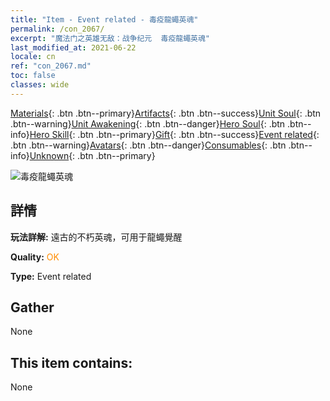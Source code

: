 ```yaml
---
title: "Item - Event related - 毒疫龍蠅英魂"
permalink: /con_2067/
excerpt: "魔法门之英雄无敌：战争纪元  毒疫龍蠅英魂"
last_modified_at: 2021-06-22
locale: cn
ref: "con_2067.md"
toc: false
classes: wide
---
```

 [Materials](/ItemsCN/){: .btn .btn--primary}[Artifacts](/ItemsCN/Artifacts/){: .btn .btn--success}[Unit Soul](/ItemsCN/UnitSoul/){: .btn .btn--warning}[Unit Awakening](/ItemsCN/UnitAwakening/){: .btn .btn--danger}[Hero Soul](/ItemsCN/HeroSoul/){: .btn .btn--info}[Hero Skill](/ItemsCN/HeroSkill/){: .btn .btn--primary}[Gift](/ItemsCN/Gift/){: .btn .btn--success}[Event related](/ItemsCN/Events/){: .btn .btn--warning}[Avatars](/ItemsCN/Avatars/){: .btn .btn--danger}[Consumables](/ItemsCN/Consumables/){: .btn .btn--info}[Unknown](/ItemsCN/Unknown/){: .btn .btn--primary}

 ![毒疫龍蠅英魂](/images/t/juexing_803.png)

## 詳情
 **玩法詳解:** 遠古的不朽英魂，可用于龍蠅覺醒

 **Quality:** <span style="color: #FF8C00">OK</span>

 **Type:** Event related

## Gather

  None

## This item contains:

  None

